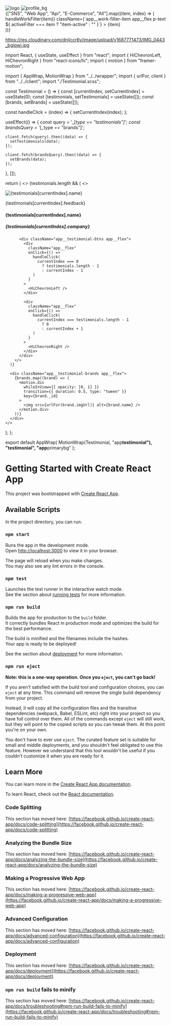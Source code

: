 <img src={images.logo} alt="logo" />

<img src={images.profile} alt="profile_bg" />

<div className="app__work-filter">
        {["SNS", "Web App", "Api", "E-Commerce", "All"].map((item, index) => (
          <div
            key={index}
            onClick={() => handleWorkFilter(item)}
            className={`app__work-filter-item app__flex p-text ${
              activeFilter === item ? "item-active" : ""
            }`}
          >
            {item}
          </div>
        ))}
      </div>

https://res.cloudinary.com/dnljccr6v/image/upload/v1687771473/IMG_0443_bgipwj.jpg

import React, { useState, useEffect } from "react";
import { HiChevronLeft, HiChevronRight } from "react-icons/hi";
import { motion } from "framer-motion";

import { AppWrap, MotionWrap } from "../../wrapper";
import { urlFor, client } from "../../client";
import "./Testimonial.scss";

const Testimonial = () => {
const [currentIndex, setCurrentIndex] = useState(0);
const [testimonials, setTestimonials] = useState([]);
const [brands, setBrands] = useState([]);

const handleClick = (index) => {
setCurrentIndex(index);
};

useEffect(() => {
const query = '_[_type == "testimonials"]';
const brandsQuery = '_[_type == "brands"]';

    client.fetch(query).then((data) => {
      setTestimonials(data);
    });

    client.fetch(brandsQuery).then((data) => {
      setBrands(data);
    });

}, []);

return (
<>
{testimonials.length && (
<>
<div className="app__testimonial-item app__flex">
<img
              src={urlFor(testimonials[currentIndex].imgurl)}
              alt={testimonials[currentIndex].name}
            />
<div className="app__testimonial-content">
<p className="p-text center">
{testimonials[currentIndex].feedback}
</p>
<div>
<h4 className="bold-text center ">
{testimonials[currentIndex].name}
</h4>
<h5 className="p-text center">
{testimonials[currentIndex].company}
</h5>
</div>
</div>
</div>

          <div className="app__testimonial-btns app__flex">
            <div
              className="app__flex"
              onClick={() =>
                handleClick(
                  currentIndex === 0
                    ? testimonials.length - 1
                    : currentIndex - 1
                )
              }
            >
              <HiChevronLeft />
            </div>

            <div
              className="app__flex"
              onClick={() =>
                handleClick(
                  currentIndex === testimonials.length - 1
                    ? 0
                    : currentIndex + 1
                )
              }
            >
              <HiChevronRight />
            </div>
          </div>
        </>
      )}

      <div className="app__testimonial-brands app__flex">
        {brands.map((brand) => (
          <motion.div
            whileInView={{ opacity: [0, 1] }}
            transition={{ duration: 0.5, type: "tween" }}
            key={brand._id}
          >
            <img src={urlFor(brand.imgUrl)} alt={brand.name} />
          </motion.div>
        ))}
      </div>
    </>

);
};

export default AppWrap(
MotionWrap(Testimonial, "app**testimonial"),
"testimonial",
"app**primarybg"
);

# Getting Started with Create React App

This project was bootstrapped with [Create React App](https://github.com/facebook/create-react-app).

## Available Scripts

In the project directory, you can run:

### `npm start`

Runs the app in the development mode.\
Open [http://localhost:3000](http://localhost:3000) to view it in your browser.

The page will reload when you make changes.\
You may also see any lint errors in the console.

### `npm test`

Launches the test runner in the interactive watch mode.\
See the section about [running tests](https://facebook.github.io/create-react-app/docs/running-tests) for more information.

### `npm run build`

Builds the app for production to the `build` folder.\
It correctly bundles React in production mode and optimizes the build for the best performance.

The build is minified and the filenames include the hashes.\
Your app is ready to be deployed!

See the section about [deployment](https://facebook.github.io/create-react-app/docs/deployment) for more information.

### `npm run eject`

**Note: this is a one-way operation. Once you `eject`, you can't go back!**

If you aren't satisfied with the build tool and configuration choices, you can `eject` at any time. This command will remove the single build dependency from your project.

Instead, it will copy all the configuration files and the transitive dependencies (webpack, Babel, ESLint, etc) right into your project so you have full control over them. All of the commands except `eject` will still work, but they will point to the copied scripts so you can tweak them. At this point you're on your own.

You don't have to ever use `eject`. The curated feature set is suitable for small and middle deployments, and you shouldn't feel obligated to use this feature. However we understand that this tool wouldn't be useful if you couldn't customize it when you are ready for it.

## Learn More

You can learn more in the [Create React App documentation](https://facebook.github.io/create-react-app/docs/getting-started).

To learn React, check out the [React documentation](https://reactjs.org/).

### Code Splitting

This section has moved here: [https://facebook.github.io/create-react-app/docs/code-splitting](https://facebook.github.io/create-react-app/docs/code-splitting)

### Analyzing the Bundle Size

This section has moved here: [https://facebook.github.io/create-react-app/docs/analyzing-the-bundle-size](https://facebook.github.io/create-react-app/docs/analyzing-the-bundle-size)

### Making a Progressive Web App

This section has moved here: [https://facebook.github.io/create-react-app/docs/making-a-progressive-web-app](https://facebook.github.io/create-react-app/docs/making-a-progressive-web-app)

### Advanced Configuration

This section has moved here: [https://facebook.github.io/create-react-app/docs/advanced-configuration](https://facebook.github.io/create-react-app/docs/advanced-configuration)

### Deployment

This section has moved here: [https://facebook.github.io/create-react-app/docs/deployment](https://facebook.github.io/create-react-app/docs/deployment)

### `npm run build` fails to minify

This section has moved here: [https://facebook.github.io/create-react-app/docs/troubleshooting#npm-run-build-fails-to-minify](https://facebook.github.io/create-react-app/docs/troubleshooting#npm-run-build-fails-to-minify)
